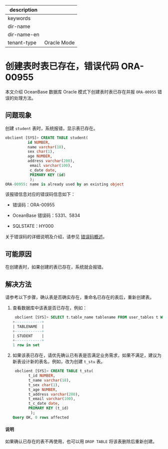 |description||
|---|---|
|keywords||
|dir-name||
|dir-name-en||
|tenant-type|Oracle Mode|

# 创建表时表已存在，错误代码 ORA-00955

本文介绍 OceanBase 数据库 Oracle 模式下创建表时表已存在并报 `ORA-00955` 错误的处理方法。

## 问题现象

创建 `student` 表时，系统报错，显示表已存在。

```sql
obclient [SYS]> CREATE TABLE student(
          id NUMBER,
          name varchar(18),
          sex char(1),
          age NUMBER,
          address varchar(200),
           email varchar(100),
           c_date date,
           PRIMARY KEY (id)
           );
ORA-00955: name is already used by an existing object
```

该报错信息对应的错误码信息如下：

* 错误码：ORA-00955

* OceanBase 错误码：5331、5834

* SQLSTATE：HY000

关于错误码的详细说明及介绍，请参见 [错误码概述](../../../../700.reference/900.error-code/700.error-code-of-oracle-mode/100.use-error-information-of-oracle-mode.md)。

## 可能原因

在创建表时，如果创建的表已存在，系统就会报错。

## 解决方法

请参考以下步骤，确认表是否确实存在，重命名已存在的表后，重新创建表。

1. 查看数据库中该表是否已存在，例如：

   ```sql
    obclient [SYS]> SELECT t.table_name tablename FROM user_tables t WHERE table_name = 'student';
   +------------+
   | TABLENAME  |
   +------------+
   | STUDENT    |
   +------------+
   1 row in set
   ```

2. 如果该表已存在，请优先确认已有表是否满足业务需求，如果不满足，建议为新表设计新的表名，例如，改为创建 `t_stu` 表。

   ```sql
    obclient [SYS]> CREATE TABLE t_stu(
          t_id NUMBER,
          t_name varchar(18),
          t_sex char(1),
          t_age NUMBER,
          t_address varchar(200),
          t_email varchar(100),
          t_c_date date,
          PRIMARY KEY (t_id)
           );
   Query OK, 0 rows affected
   ```

  <main id="notice" type='explain'>
    <h4>说明</h4>
    <p>如果确认已存在的表不再使用，也可以用 <code>DROP TABLE</code> 将该表删除后重新创建。</p>
  </main>


